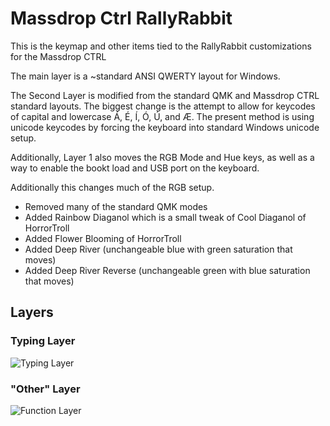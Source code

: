 # Massdrop Ctrl RallyRabbit

This is the keymap and other items tied to the RallyRabbit customizations for the Massdrop CTRL

The main layer is a ~standard ANSI QWERTY layout for Windows.

The Second Layer is modified from the standard QMK and Massdrop CTRL standard layouts.  The
biggest change is the attempt to allow for keycodes of capital and lowercase Á, É, Í, Ó, Ú, and Æ.
The present method is using unicode keycodes by forcing the keyboard into standard Windows unicode
setup.

Additionally, Layer 1 also moves the RGB Mode and Hue keys, as well as a way to enable the bookt load
and USB port on the keyboard.

Additionally this changes much of the RGB setup.
* Removed many of the standard QMK modes
* Added Rainbow Diaganol which is a small tweak of Cool Diaganol of HorrorTroll
* Added Flower Blooming of HorrorTroll
* Added Deep River (unchangeable blue with green saturation that moves)
* Added Deep River Reverse (unchangeable green with blue saturation that moves)

## Layers

### Typing Layer

![Typing Layer](https://user-images.githubusercontent.com/90145104/211661741-6736c4fd-56a2-4dd4-bd81-57c42cc8ab13.png)

### "Other" Layer

![Function Layer](https://user-images.githubusercontent.com/90145104/211661742-84ce600c-9921-40ce-ab56-cfd6b733b557.png)


